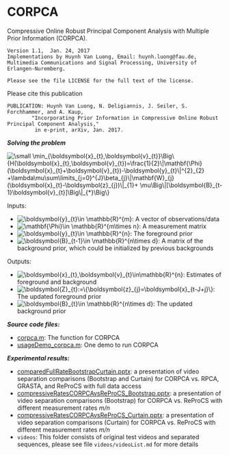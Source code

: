 # CORPCA
Compressive Online Robust Principal Component Analysis with Multiple Prior Information (CORPCA).

    Version 1.1,  Jan. 24, 2017
    Implementations by Huynh Van Luong, Email: huynh.luong@fau.de,
    Multimedia Communications and Signal Processing, University of Erlangen-Nuremberg.
    
    Please see the file LICENSE for the full text of the license.

Please cite this publication

    PUBLICATION: Huynh Van Luong, N. Deligiannis, J. Seiler, S. Forchhammer, and A. Kaup, 
            "Incorporating Prior Information in Compressive Online Robust Principal Component Analysis," 
             in e-print, arXiv, Jan. 2017.
             
**_Solving the problem_**

<img src="https://latex.codecogs.com/svg.latex?\dpi{150}&space;\small&space;\min_{\boldsymbol{x}_{t},\boldsymbol{v}_{t}}\Big\{H(\boldsymbol{x}_{t},\boldsymbol{v}_{t})=\frac{1}{2}\|\mathbf{\Phi}(\boldsymbol{x}_{t}&plus;\boldsymbol{v}_{t})-\boldsymbol{y}_{t}\|^{2}_{2}&space;&plus;\lambda\mu\sum\limits_{j=0}^{J}\beta_{j}\|\mathbf{W}_{j}(\boldsymbol{x}_{t}-\boldsymbol{z}_{j})\|_{1}&plus;&space;\mu\Big\|[\boldsymbol{B}_{t-1}\boldsymbol{v}_{t}]\Big\|_{*}\Big\}" title="\small \min_{\boldsymbol{x}_{t},\boldsymbol{v}_{t}}\Big\{H(\boldsymbol{x}_{t},\boldsymbol{v}_{t})=\frac{1}{2}\|\mathbf{\Phi}(\boldsymbol{x}_{t}+\boldsymbol{v}_{t})-\boldsymbol{y}_{t}\|^{2}_{2} +\lambda\mu\sum\limits_{j=0}^{J}\beta_{j}\|\mathbf{W}_{j}(\boldsymbol{x}_{t}-\boldsymbol{z}_{j})\|_{1}+ \mu\Big\|[\boldsymbol{B}_{t-1}\boldsymbol{v}_{t}]\Big\|_{*}\Big\}" /></a>

Inputs:
- <img src="https://latex.codecogs.com/svg.latex?\dpi{150}&space;\boldsymbol{y}_{t}\in&space;\mathbb{R}^{m}" title="\boldsymbol{y}_{t}\in \mathbb{R}^{m}" />: A vector of observations/data <br /> 
- <img src="https://latex.codecogs.com/svg.latex?\dpi{150}&space;\mathbf{\Phi}\in&space;\mathbb{R}^{m\times&space;n}" title="\mathbf{\Phi}\in \mathbb{R}^{m\times n}" />: A measurement matrix <br />
- <img src="https://latex.codecogs.com/svg.latex?\dpi{150}&space;\boldsymbol{z}_{j}\in&space;\mathbb{R}^{n}" title="\boldsymbol{y}_{t}\in \mathbb{R}^{n}" />: The foreground prior <br />
- <img src="https://latex.codecogs.com/svg.latex?\dpi{150}&space;\boldsymbol{B}_{t-1}\in&space;\mathbb{R}^{n\times&space;d}" title="\boldsymbol{B}_{t-1}\in \mathbb{R}^{n\times d}" />: A matrix of the background prior, which could be initialized by previous backgrounds <br />

Outputs:
- <img src="https://latex.codecogs.com/svg.latex?\dpi{150}&space;\boldsymbol{x}_{t},\boldsymbol{v}_{t}\in\mathbb{R}^{n}" title="\boldsymbol{x}_{t},\boldsymbol{v}_{t}\in\mathbb{R}^{n}" />: Estimates of foreground and background
- <img src="https://latex.codecogs.com/svg.latex?\dpi{150}&space;\boldsymbol{Z}_{t}:=\{\boldsymbol{z}_{j}=\boldsymbol{x}_{t-J&plus;j}\}" title="\boldsymbol{Z}_{t}:=\{\boldsymbol{z}_{j}=\boldsymbol{x}_{t-J+j}\}" />: The updated foreground prior
- <img src="https://latex.codecogs.com/svg.latex?\dpi{150}&space;\boldsymbol{B}_{t}\in&space;\mathbb{R}^{n\times&space;d}" title="\boldsymbol{B}_{t}\in \mathbb{R}^{n\times d}" />: The updated background prior

**_Source code files:_** 
- [corpca.m](https://github.com/huynhlvd/corpca/blob/master/corpca.m): The function for CORPCA
- [usageDemo_corpca.m](https://github.com/huynhlvd/corpca/blob/master/usageDemo_corpca.m): One demo to run CORPCA

**_Experimental results:_** 
- [comparedFullRateBootstrapCurtain.pptx](https://github.com/huynhlvd/corpca/blob/master/comparedFullRateBootstrapCurtain.pptx?raw=true): a presentation of video separation comparisons (Bootstrap and Curtain) for CORPCA vs. RPCA, GRASTA, and ReProCS with full data access
- [compressiveRatesCORPCAvsReProCS_Bootstrap.pptx](https://github.com/huynhlvd/corpca/blob/master/compressiveRatesCORPCAvsReProCS_Bootstrap.pptx?raw=true): a presentation of video separation comparisons (Bootstrap) for CORPCA vs. ReProCS with different measurement rates _m/n_
- [compressiveRatesCORPCAvsReProCS_Curtain.pptx](https://github.com/huynhlvd/corpca/blob/master/compressiveRatesCORPCAvsReProCS_Curtain.pptx?raw=true): a presentation of video separation comparisons (Curtain) for CORPCA vs. ReProCS with different measurement rates _m/n_
- `videos`: This folder consists of original test videos and separated sequences, please see file `videos/videoList.md` for more details

